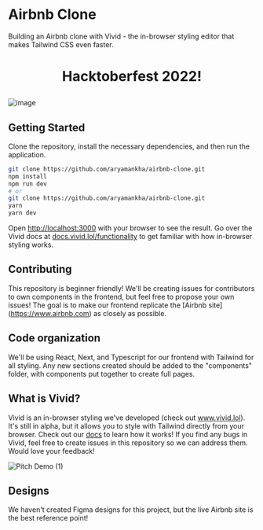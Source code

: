# Airbnb Clone

Building an Airbnb clone with Vivid - the in-browser styling editor that makes Tailwind CSS even faster. 

<h1>
  <p align="center" ><b>
   Hacktoberfest 2022!
    </b> </p>
</h1>

![image](https://user-images.githubusercontent.com/75615789/192692200-a4155b0d-bdc3-4a05-9747-ea7d2d6f665b.png)

## Getting Started

Clone the repository, install the necessary dependencies, and then run the application.

```bash
git clone https://github.com/aryamankha/airbnb-clone.git
npm install
npm run dev
# or
git clone https://github.com/aryamankha/airbnb-clone.git
yarn
yarn dev
```

Open [http://localhost:3000](http://localhost:3000) with your browser to see the result. Go over the Vivid docs at [docs.vivid.lol/functionality](https://docs.vivid.lol/functionality) to get familiar with how in-browser styling works.

## Contributing

This repository is beginner friendly! We'll be creating issues for contributors to own components in the frontend, but feel free to propose your own issues! The goal is to make our frontend replicate the [Airbnb site] (https://www.airbnb.com) as closely as possible. 

## Code organization

We'll be using React, Next, and Typescript for our frontend with Tailwind for all styling. Any new sections created should be added to the "components" folder, with components put together to create full pages.

## What is Vivid?

Vivid is an in-browser styling we've developed (check out www.vivid.lol). It's still in alpha, but it allows you to style with Tailwind directly from your browser. Check out our [docs](https://docs.vivid.lol/functionality) to learn how it works! If you find any bugs in Vivid, feel free to create issues in this repository so we can address them. Would love your feedback!

![Pitch Demo (1)](https://user-images.githubusercontent.com/62365335/194642279-597a7f9e-ddbc-453d-b2be-4562f2b7ba19.gif)

## Designs

We haven't created Figma designs for this project, but the live Airbnb site is the best reference point!
